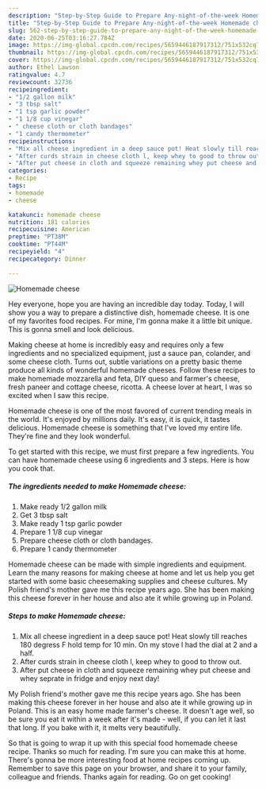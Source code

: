 ```yaml
---
description: "Step-by-Step Guide to Prepare Any-night-of-the-week Homemade cheese"
title: "Step-by-Step Guide to Prepare Any-night-of-the-week Homemade cheese"
slug: 562-step-by-step-guide-to-prepare-any-night-of-the-week-homemade-cheese
date: 2020-06-25T03:16:27.784Z
image: https://img-global.cpcdn.com/recipes/5659446187917312/751x532cq70/homemade-cheese-recipe-main-photo.jpg
thumbnail: https://img-global.cpcdn.com/recipes/5659446187917312/751x532cq70/homemade-cheese-recipe-main-photo.jpg
cover: https://img-global.cpcdn.com/recipes/5659446187917312/751x532cq70/homemade-cheese-recipe-main-photo.jpg
author: Ethel Lawson
ratingvalue: 4.7
reviewcount: 32736
recipeingredient:
- "1/2 gallon milk"
- "3 tbsp salt"
- "1 tsp garlic powder"
- "1 1/8 cup vinegar"
- " cheese cloth or cloth bandages"
- "1 candy thermometer"
recipeinstructions:
- "Mix all cheese ingredient in a deep sauce pot! Heat slowly till reaches 180 degress F  hold temp for 10 min. On my stove I had the dial at 2 and a half."
- "After curds strain in cheese cloth l, keep whey to good to throw out."
- "After put cheese in cloth and squeeze remaining whey put cheese and whey seprate in fridge and enjoy next day!"
categories:
- Recipe
tags:
- homemade
- cheese

katakunci: homemade cheese 
nutrition: 181 calories
recipecuisine: American
preptime: "PT38M"
cooktime: "PT44M"
recipeyield: "4"
recipecategory: Dinner

---
```



![Homemade cheese](https://img-global.cpcdn.com/recipes/5659446187917312/751x532cq70/homemade-cheese-recipe-main-photo.jpg)

Hey everyone, hope you are having an incredible day today. Today, I will show you a way to prepare a distinctive dish, homemade cheese. It is one of my favorites food recipes. For mine, I'm gonna make it a little bit unique. This is gonna smell and look delicious.

Making cheese at home is incredibly easy and requires only a few ingredients and no specialized equipment, just a sauce pan, colander, and some cheese cloth. Turns out, subtle variations on a pretty basic theme produce all kinds of wonderful homemade cheeses. Follow these recipes to make homemade mozzarella and feta, DIY queso and farmer&#39;s cheese, fresh paneer and cottage cheese, ricotta. A cheese lover at heart, I was so excited when I saw this recipe.

Homemade cheese is one of the most favored of current trending meals in the world. It's enjoyed by millions daily. It's easy, it is quick, it tastes delicious. Homemade cheese is something that I've loved my entire life. They're fine and they look wonderful.


To get started with this recipe, we must first prepare a few ingredients. You can have homemade cheese using 6 ingredients and 3 steps. Here is how you cook that.

<!--inarticleads1-->

##### The ingredients needed to make Homemade cheese:

1. Make ready 1/2 gallon milk
1. Get 3 tbsp salt
1. Make ready 1 tsp garlic powder
1. Prepare 1 1/8 cup vinegar
1. Prepare  cheese cloth or cloth bandages.
1. Prepare 1 candy thermometer


Homemade cheese can be made with simple ingredients and equipment. Learn the many reasons for making cheese at home and let us help you get started with some basic cheesemaking supplies and cheese cultures. My Polish friend&#39;s mother gave me this recipe years ago. She has been making this cheese forever in her house and also ate it while growing up in Poland. 

<!--inarticleads2-->

##### Steps to make Homemade cheese:

1. Mix all cheese ingredient in a deep sauce pot! Heat slowly till reaches 180 degress F  hold temp for 10 min. On my stove I had the dial at 2 and a half.
1. After curds strain in cheese cloth l, keep whey to good to throw out.
1. After put cheese in cloth and squeeze remaining whey put cheese and whey seprate in fridge and enjoy next day!


My Polish friend&#39;s mother gave me this recipe years ago. She has been making this cheese forever in her house and also ate it while growing up in Poland. This is an easy home made farmer&#39;s cheese. It doesn&#39;t age well, so be sure you eat it within a week after it&#39;s made - well, if you can let it last that long. If you bake with it, it melts very beautifully. 

So that is going to wrap it up with this special food homemade cheese recipe. Thanks so much for reading. I'm sure you can make this at home. There's gonna be more interesting food at home recipes coming up. Remember to save this page on your browser, and share it to your family, colleague and friends. Thanks again for reading. Go on get cooking!
